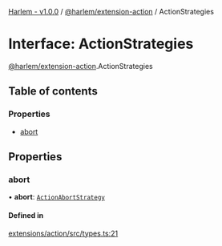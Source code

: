 [Harlem - v1.0.0](../index.md) / [@harlem/extension-action](../modules/harlem_extension_action.md) / ActionStrategies

# Interface: ActionStrategies

[@harlem/extension-action](../modules/harlem_extension_action.md).ActionStrategies

## Table of contents

### Properties

- [abort](harlem_extension_action.ActionStrategies.md#abort)

## Properties

### abort

• **abort**: [`ActionAbortStrategy`](../modules/harlem_extension_action.md#actionabortstrategy)

#### Defined in

[extensions/action/src/types.ts:21](https://github.com/andrewcourtice/harlem/blob/1dcd57c/extensions/action/src/types.ts#L21)
